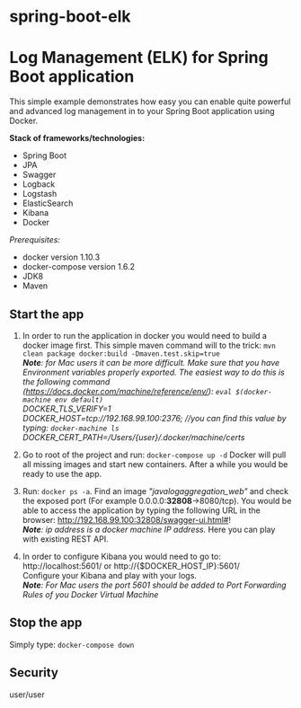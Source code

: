 # spring-boot-elk
Log Management (ELK) for Spring Boot application
========================

This simple example demonstrates how easy you can enable quite powerful and advanced log management in to your Spring Boot application using Docker.

**Stack of frameworks/technologies:**
* Spring Boot
* JPA
* Swagger
* Logback
* Logstash
* ElasticSearch
* Kibana
* Docker

_Prerequisites:_
* docker version 1.10.3
* docker-compose version 1.6.2
* JDK8
* Maven

## Start the app

1. In order to run the application in docker you would need to build a docker image first.
This simple maven command will to the trick:
`mvn clean package docker:build -Dmaven.test.skip=true`
<br />_**Note**: for Mac users it can be more difficult.
Make sure that you have Environment variables properly exported.
The easiest way to do this is the following command (https://docs.docker.com/machine/reference/env/): 
`eval $(docker-machine env default)` <br />
DOCKER_TLS_VERIFY=1 <br />
DOCKER_HOST=tcp://192.168.99.100:2376; //you can find this value by typing: `docker-machine ls` <br />
DOCKER_CERT_PATH=/Users/{user}/.docker/machine/certs_ <br />

2. Go to root of the project and run: `docker-compose up -d`
Docker will pull all missing images and start new containers.
After a while you would be ready to use the app.

3. Run: `docker ps -a`. Find an image *"javalogaggregation_web"* and check the exposed port (For example 0.0.0.0:**32808**->8080/tcp).
You would be able to access the application by typing the following URL in the browser:
http://192.168.99.100:32808/swagger-ui.html#!
<br />_**Note**: ip address is a docker machine IP address._
Here you can play with existing REST API.

4. In order to configure Kibana you would need to go to: 
<br />http://localhost:5601/ or http://{$DOCKER_HOST_IP}:5601/
<br />Configure your Kibana and play with your logs.
<br />_**Note**: For Mac users the port 5601 should be added to Port Forwarding Rules of you Docker Virtual Machine_

## Stop the app
Simply type: `docker-compose down`

## Security
user/user
